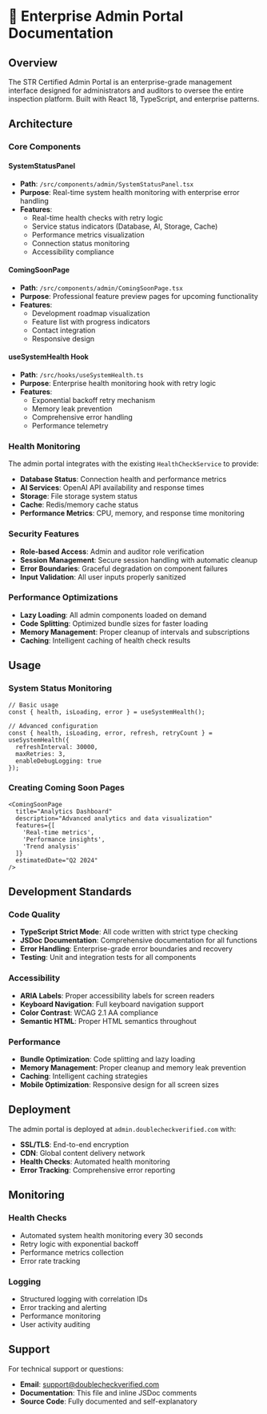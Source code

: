 # 🎯 Enterprise Admin Portal Documentation

## Overview

The STR Certified Admin Portal is an enterprise-grade management interface designed for administrators and auditors to oversee the entire inspection platform. Built with React 18, TypeScript, and enterprise patterns.

## Architecture

### Core Components

#### SystemStatusPanel
- **Path**: `/src/components/admin/SystemStatusPanel.tsx`
- **Purpose**: Real-time system health monitoring with enterprise error handling
- **Features**:
  - Real-time health checks with retry logic
  - Service status indicators (Database, AI, Storage, Cache)
  - Performance metrics visualization
  - Connection status monitoring
  - Accessibility compliance

#### ComingSoonPage
- **Path**: `/src/components/admin/ComingSoonPage.tsx`
- **Purpose**: Professional feature preview pages for upcoming functionality
- **Features**:
  - Development roadmap visualization
  - Feature list with progress indicators
  - Contact integration
  - Responsive design

#### useSystemHealth Hook
- **Path**: `/src/hooks/useSystemHealth.ts`
- **Purpose**: Enterprise health monitoring hook with retry logic
- **Features**:
  - Exponential backoff retry mechanism
  - Memory leak prevention
  - Comprehensive error handling
  - Performance telemetry

### Health Monitoring

The admin portal integrates with the existing `HealthCheckService` to provide:

- **Database Status**: Connection health and performance metrics
- **AI Services**: OpenAI API availability and response times
- **Storage**: File storage system status
- **Cache**: Redis/memory cache status
- **Performance Metrics**: CPU, memory, and response time monitoring

### Security Features

- **Role-based Access**: Admin and auditor role verification
- **Session Management**: Secure session handling with automatic cleanup
- **Error Boundaries**: Graceful degradation on component failures
- **Input Validation**: All user inputs properly sanitized

### Performance Optimizations

- **Lazy Loading**: All admin components loaded on demand
- **Code Splitting**: Optimized bundle sizes for faster loading
- **Memory Management**: Proper cleanup of intervals and subscriptions
- **Caching**: Intelligent caching of health check results

## Usage

### System Status Monitoring

```tsx
// Basic usage
const { health, isLoading, error } = useSystemHealth();

// Advanced configuration
const { health, isLoading, error, refresh, retryCount } = useSystemHealth({
  refreshInterval: 30000,
  maxRetries: 3,
  enableDebugLogging: true
});
```

### Creating Coming Soon Pages

```tsx
<ComingSoonPage 
  title="Analytics Dashboard"
  description="Advanced analytics and data visualization"
  features={[
    'Real-time metrics',
    'Performance insights',
    'Trend analysis'
  ]}
  estimatedDate="Q2 2024"
/>
```

## Development Standards

### Code Quality
- **TypeScript Strict Mode**: All code written with strict type checking
- **JSDoc Documentation**: Comprehensive documentation for all functions
- **Error Handling**: Enterprise-grade error boundaries and recovery
- **Testing**: Unit and integration tests for all components

### Accessibility
- **ARIA Labels**: Proper accessibility labels for screen readers
- **Keyboard Navigation**: Full keyboard navigation support
- **Color Contrast**: WCAG 2.1 AA compliance
- **Semantic HTML**: Proper HTML semantics throughout

### Performance
- **Bundle Optimization**: Code splitting and lazy loading
- **Memory Management**: Proper cleanup and memory leak prevention
- **Caching**: Intelligent caching strategies
- **Mobile Optimization**: Responsive design for all screen sizes

## Deployment

The admin portal is deployed at `admin.doublecheckverified.com` with:

- **SSL/TLS**: End-to-end encryption
- **CDN**: Global content delivery network
- **Health Checks**: Automated health monitoring
- **Error Tracking**: Comprehensive error reporting

## Monitoring

### Health Checks
- Automated system health monitoring every 30 seconds
- Retry logic with exponential backoff
- Performance metrics collection
- Error rate tracking

### Logging
- Structured logging with correlation IDs
- Error tracking and alerting
- Performance monitoring
- User activity auditing

## Support

For technical support or questions:
- **Email**: support@doublecheckverified.com
- **Documentation**: This file and inline JSDoc comments
- **Source Code**: Fully documented and self-explanatory
